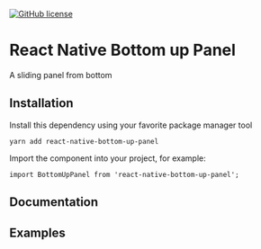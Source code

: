 [![GitHub license](https://img.shields.io/badge/license-MIT-blue.svg)](https://raw.githubusercontent.com/react-native-material-design/react-native-material-design/master/LICENSE)

# React Native Bottom up Panel

A sliding panel from bottom

## Installation

Install this dependency using your favorite package manager tool

```
yarn add react-native-bottom-up-panel
```

Import the component into your project, for example:

```
import BottomUpPanel from 'react-native-bottom-up-panel';
```

## Documentation

## Examples
